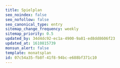 ```yaml
---
title: Spielplan
seo_noindex: false
seo_nofollow: false
seo_canonical_type: entry
sitemap_change_frequency: weekly
sitemap_priority: 0.5
updated_by: 34d4dc92-ec1a-4900-9a81-ed8dd8606f23
updated_at: 1610815739
monsun_alert: false
template: monatsplan
id: 07c54a35-fb8f-41f8-94bc-e688bf371c10
---
```

